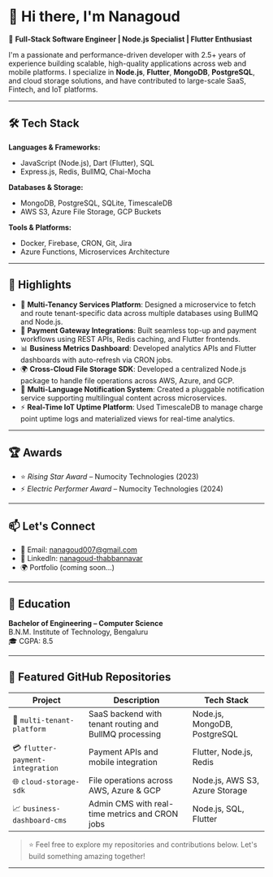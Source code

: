# 👋 Hi there, I'm Nanagoud

🚀 **Full-Stack Software Engineer | Node.js Specialist | Flutter Enthusiast**

I'm a passionate and performance-driven developer with 2.5+ years of experience building scalable, high-quality applications across web and mobile platforms. I specialize in **Node.js**, **Flutter**, **MongoDB**, **PostgreSQL**, and cloud storage solutions, and have contributed to large-scale SaaS, Fintech, and IoT platforms.

---

## 🛠️ Tech Stack

**Languages & Frameworks:**
- JavaScript (Node.js), Dart (Flutter), SQL
- Express.js, Redis, BullMQ, Chai-Mocha

**Databases & Storage:**
- MongoDB, PostgreSQL, SQLite, TimescaleDB
- AWS S3, Azure File Storage, GCP Buckets

**Tools & Platforms:**
- Docker, Firebase, CRON, Git, Jira
- Azure Functions, Microservices Architecture

---

## 🌟 Highlights

- 🧠 **Multi-Tenancy Services Platform**: Designed a microservice to fetch and route tenant-specific data across multiple databases using BullMQ and Node.js.
- 💸 **Payment Gateway Integrations**: Built seamless top-up and payment workflows using REST APIs, Redis caching, and Flutter frontends.
- 📊 **Business Metrics Dashboard**: Developed analytics APIs and Flutter dashboards with auto-refresh via CRON jobs.
- 🌍 **Cross-Cloud File Storage SDK**: Developed a centralized Node.js package to handle file operations across AWS, Azure, and GCP.
- 🔔 **Multi-Language Notification System**: Created a pluggable notification service supporting multilingual content across microservices.
- ⚡ **Real-Time IoT Uptime Platform**: Used TimescaleDB to manage charge point uptime logs and materialized views for real-time analytics.

---

## 🏆 Awards

- ⭐ *Rising Star Award* – Numocity Technologies (2023)  
- ⚡ *Electric Performer Award* – Numocity Technologies (2024)

---

## 📫 Let's Connect

- 📧 Email: [nanagoud007@gmail.com](mailto:nanagoud007@gmail.com)  
- 💼 LinkedIn: [nanagoud-thabbannavar](https://www.linkedin.com/in/nanagoud-thabbannavar-aaa265194)  
- 🌍 Portfolio (coming soon...)

---

## 📘 Education

**Bachelor of Engineering – Computer Science**  
B.N.M. Institute of Technology, Bengaluru  
🎓 CGPA: 8.5

---

## 📂 Featured GitHub Repositories

| Project | Description | Tech Stack |
|--------|-------------|------------|
| 🚀 `multi-tenant-platform` | SaaS backend with tenant routing and BullMQ processing | Node.js, MongoDB, PostgreSQL |
| 💳 `flutter-payment-integration` | Payment APIs and mobile integration | Flutter, Node.js, Redis |
| 🌐 `cloud-storage-sdk` | File operations across AWS, Azure & GCP | Node.js, AWS S3, Azure Storage |
| 📈 `business-dashboard-cms` | Admin CMS with real-time metrics and CRON jobs | Node.js, SQL, Flutter |

> ⭐ Feel free to explore my repositories and contributions below. Let's build something amazing together!

---


